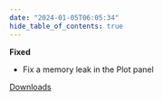 ```yaml
---
date: "2024-01-05T06:05:34"
hide_table_of_contents: true
---
```

**Fixed**
- Fix a memory leak in the Plot panel


[Downloads](https://github.com/foxglove/studio/releases/tag/v1.83.1)
